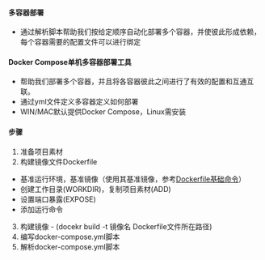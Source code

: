 #### 多容器部署
+ 通过解析脚本帮助我们按给定顺序自动化部署多个容器，并使彼此形成依赖，每个容器需要的配置文件可以进行绑定

#### Docker Compose单机多容器部署工具
+ 帮助我们部署多个容器，并且将各容器彼此之间进行了有效的配置和互通互联。
+ 通过yml文件定义多容器定义如何部署
+ WIN/MAC默认提供Docker Compose，Linux需安装

#### 步骤
1. 准备项目素材
2. 构建镜像文件Dockerfile
  + 基准运行环境，基准镜像（使用其基准镜像，参考[Dockerfile基础命令](./5.Dockerfile基础命令.md)）
  + 创建工作目录(WORKDIR)，复制项目素材(ADD)
  + 设置端口暴露(EXPOSE)
  + 添加运行命令
3. 构建镜像 - (docekr build -t 镜像名 Dockerfile文件所在路径)
4. 编写docker-compose.yml脚本
5. 解析docker-compose.yml脚本

